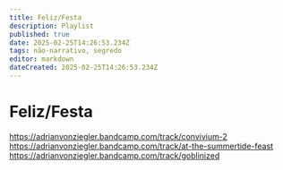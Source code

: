 ```yaml
---
title: Feliz/Festa
description: Playlist
published: true
date: 2025-02-25T14:26:53.234Z
tags: não-narrativo, segredo
editor: markdown
dateCreated: 2025-02-25T14:26:53.234Z
---
```


# Feliz/Festa
https://adrianvonziegler.bandcamp.com/track/convivium-2
https://adrianvonziegler.bandcamp.com/track/at-the-summertide-feast
https://adrianvonziegler.bandcamp.com/track/goblinized